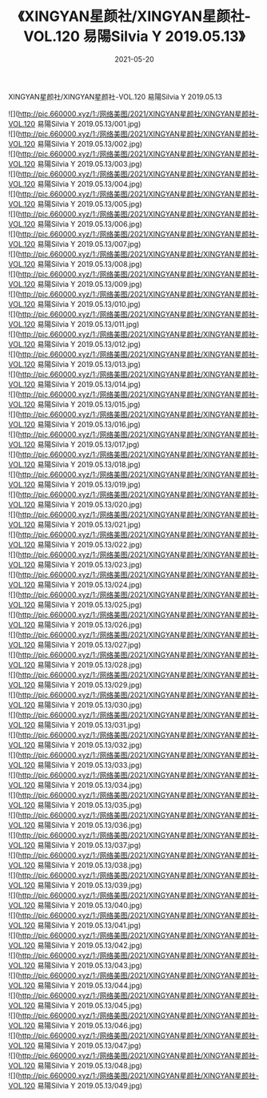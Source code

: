 ﻿---
layout: post
title:  《XINGYAN星颜社/XINGYAN星颜社-VOL.120 易陽Silvia Y 2019.05.13》
date:   2021-05-20
img: http://pic.660000.xyz/1:/网络美图/2021/XINGYAN星颜社/XINGYAN星颜社-VOL.120 易陽Silvia Y 2019.05.13/000.jpg
categories: [美女, 清纯, 唯美]
---

XINGYAN星颜社/XINGYAN星颜社-VOL.120 易陽Silvia Y 2019.05.13

 ![](http://pic.660000.xyz/1:/网络美图/2021/XINGYAN星颜社/XINGYAN星颜社-VOL.120 易陽Silvia Y 2019.05.13/001.jpg) <br>![](http://pic.660000.xyz/1:/网络美图/2021/XINGYAN星颜社/XINGYAN星颜社-VOL.120 易陽Silvia Y 2019.05.13/002.jpg) <br>![](http://pic.660000.xyz/1:/网络美图/2021/XINGYAN星颜社/XINGYAN星颜社-VOL.120 易陽Silvia Y 2019.05.13/003.jpg) <br>![](http://pic.660000.xyz/1:/网络美图/2021/XINGYAN星颜社/XINGYAN星颜社-VOL.120 易陽Silvia Y 2019.05.13/004.jpg) <br>![](http://pic.660000.xyz/1:/网络美图/2021/XINGYAN星颜社/XINGYAN星颜社-VOL.120 易陽Silvia Y 2019.05.13/005.jpg) <br>![](http://pic.660000.xyz/1:/网络美图/2021/XINGYAN星颜社/XINGYAN星颜社-VOL.120 易陽Silvia Y 2019.05.13/006.jpg) <br>![](http://pic.660000.xyz/1:/网络美图/2021/XINGYAN星颜社/XINGYAN星颜社-VOL.120 易陽Silvia Y 2019.05.13/007.jpg) <br>![](http://pic.660000.xyz/1:/网络美图/2021/XINGYAN星颜社/XINGYAN星颜社-VOL.120 易陽Silvia Y 2019.05.13/008.jpg) <br>![](http://pic.660000.xyz/1:/网络美图/2021/XINGYAN星颜社/XINGYAN星颜社-VOL.120 易陽Silvia Y 2019.05.13/009.jpg) <br>![](http://pic.660000.xyz/1:/网络美图/2021/XINGYAN星颜社/XINGYAN星颜社-VOL.120 易陽Silvia Y 2019.05.13/010.jpg) <br>![](http://pic.660000.xyz/1:/网络美图/2021/XINGYAN星颜社/XINGYAN星颜社-VOL.120 易陽Silvia Y 2019.05.13/011.jpg) <br>![](http://pic.660000.xyz/1:/网络美图/2021/XINGYAN星颜社/XINGYAN星颜社-VOL.120 易陽Silvia Y 2019.05.13/012.jpg) <br>![](http://pic.660000.xyz/1:/网络美图/2021/XINGYAN星颜社/XINGYAN星颜社-VOL.120 易陽Silvia Y 2019.05.13/013.jpg) <br>![](http://pic.660000.xyz/1:/网络美图/2021/XINGYAN星颜社/XINGYAN星颜社-VOL.120 易陽Silvia Y 2019.05.13/014.jpg) <br>![](http://pic.660000.xyz/1:/网络美图/2021/XINGYAN星颜社/XINGYAN星颜社-VOL.120 易陽Silvia Y 2019.05.13/015.jpg) <br>![](http://pic.660000.xyz/1:/网络美图/2021/XINGYAN星颜社/XINGYAN星颜社-VOL.120 易陽Silvia Y 2019.05.13/016.jpg) <br>![](http://pic.660000.xyz/1:/网络美图/2021/XINGYAN星颜社/XINGYAN星颜社-VOL.120 易陽Silvia Y 2019.05.13/017.jpg) <br>![](http://pic.660000.xyz/1:/网络美图/2021/XINGYAN星颜社/XINGYAN星颜社-VOL.120 易陽Silvia Y 2019.05.13/018.jpg) <br>![](http://pic.660000.xyz/1:/网络美图/2021/XINGYAN星颜社/XINGYAN星颜社-VOL.120 易陽Silvia Y 2019.05.13/019.jpg) <br>![](http://pic.660000.xyz/1:/网络美图/2021/XINGYAN星颜社/XINGYAN星颜社-VOL.120 易陽Silvia Y 2019.05.13/020.jpg) <br>![](http://pic.660000.xyz/1:/网络美图/2021/XINGYAN星颜社/XINGYAN星颜社-VOL.120 易陽Silvia Y 2019.05.13/021.jpg) <br>![](http://pic.660000.xyz/1:/网络美图/2021/XINGYAN星颜社/XINGYAN星颜社-VOL.120 易陽Silvia Y 2019.05.13/022.jpg) <br>![](http://pic.660000.xyz/1:/网络美图/2021/XINGYAN星颜社/XINGYAN星颜社-VOL.120 易陽Silvia Y 2019.05.13/023.jpg) <br>![](http://pic.660000.xyz/1:/网络美图/2021/XINGYAN星颜社/XINGYAN星颜社-VOL.120 易陽Silvia Y 2019.05.13/024.jpg) <br>![](http://pic.660000.xyz/1:/网络美图/2021/XINGYAN星颜社/XINGYAN星颜社-VOL.120 易陽Silvia Y 2019.05.13/025.jpg) <br>![](http://pic.660000.xyz/1:/网络美图/2021/XINGYAN星颜社/XINGYAN星颜社-VOL.120 易陽Silvia Y 2019.05.13/026.jpg) <br>![](http://pic.660000.xyz/1:/网络美图/2021/XINGYAN星颜社/XINGYAN星颜社-VOL.120 易陽Silvia Y 2019.05.13/027.jpg) <br>![](http://pic.660000.xyz/1:/网络美图/2021/XINGYAN星颜社/XINGYAN星颜社-VOL.120 易陽Silvia Y 2019.05.13/028.jpg) <br>![](http://pic.660000.xyz/1:/网络美图/2021/XINGYAN星颜社/XINGYAN星颜社-VOL.120 易陽Silvia Y 2019.05.13/029.jpg) <br>![](http://pic.660000.xyz/1:/网络美图/2021/XINGYAN星颜社/XINGYAN星颜社-VOL.120 易陽Silvia Y 2019.05.13/030.jpg) <br>![](http://pic.660000.xyz/1:/网络美图/2021/XINGYAN星颜社/XINGYAN星颜社-VOL.120 易陽Silvia Y 2019.05.13/031.jpg) <br>![](http://pic.660000.xyz/1:/网络美图/2021/XINGYAN星颜社/XINGYAN星颜社-VOL.120 易陽Silvia Y 2019.05.13/032.jpg) <br>![](http://pic.660000.xyz/1:/网络美图/2021/XINGYAN星颜社/XINGYAN星颜社-VOL.120 易陽Silvia Y 2019.05.13/033.jpg) <br>![](http://pic.660000.xyz/1:/网络美图/2021/XINGYAN星颜社/XINGYAN星颜社-VOL.120 易陽Silvia Y 2019.05.13/034.jpg) <br>![](http://pic.660000.xyz/1:/网络美图/2021/XINGYAN星颜社/XINGYAN星颜社-VOL.120 易陽Silvia Y 2019.05.13/035.jpg) <br>![](http://pic.660000.xyz/1:/网络美图/2021/XINGYAN星颜社/XINGYAN星颜社-VOL.120 易陽Silvia Y 2019.05.13/036.jpg) <br>![](http://pic.660000.xyz/1:/网络美图/2021/XINGYAN星颜社/XINGYAN星颜社-VOL.120 易陽Silvia Y 2019.05.13/037.jpg) <br>![](http://pic.660000.xyz/1:/网络美图/2021/XINGYAN星颜社/XINGYAN星颜社-VOL.120 易陽Silvia Y 2019.05.13/038.jpg) <br>![](http://pic.660000.xyz/1:/网络美图/2021/XINGYAN星颜社/XINGYAN星颜社-VOL.120 易陽Silvia Y 2019.05.13/039.jpg) <br>![](http://pic.660000.xyz/1:/网络美图/2021/XINGYAN星颜社/XINGYAN星颜社-VOL.120 易陽Silvia Y 2019.05.13/040.jpg) <br>![](http://pic.660000.xyz/1:/网络美图/2021/XINGYAN星颜社/XINGYAN星颜社-VOL.120 易陽Silvia Y 2019.05.13/041.jpg) <br>![](http://pic.660000.xyz/1:/网络美图/2021/XINGYAN星颜社/XINGYAN星颜社-VOL.120 易陽Silvia Y 2019.05.13/042.jpg) <br>![](http://pic.660000.xyz/1:/网络美图/2021/XINGYAN星颜社/XINGYAN星颜社-VOL.120 易陽Silvia Y 2019.05.13/043.jpg) <br>![](http://pic.660000.xyz/1:/网络美图/2021/XINGYAN星颜社/XINGYAN星颜社-VOL.120 易陽Silvia Y 2019.05.13/044.jpg) <br>![](http://pic.660000.xyz/1:/网络美图/2021/XINGYAN星颜社/XINGYAN星颜社-VOL.120 易陽Silvia Y 2019.05.13/045.jpg) <br>![](http://pic.660000.xyz/1:/网络美图/2021/XINGYAN星颜社/XINGYAN星颜社-VOL.120 易陽Silvia Y 2019.05.13/046.jpg) <br>![](http://pic.660000.xyz/1:/网络美图/2021/XINGYAN星颜社/XINGYAN星颜社-VOL.120 易陽Silvia Y 2019.05.13/047.jpg) <br>![](http://pic.660000.xyz/1:/网络美图/2021/XINGYAN星颜社/XINGYAN星颜社-VOL.120 易陽Silvia Y 2019.05.13/048.jpg) <br>![](http://pic.660000.xyz/1:/网络美图/2021/XINGYAN星颜社/XINGYAN星颜社-VOL.120 易陽Silvia Y 2019.05.13/049.jpg) <br>